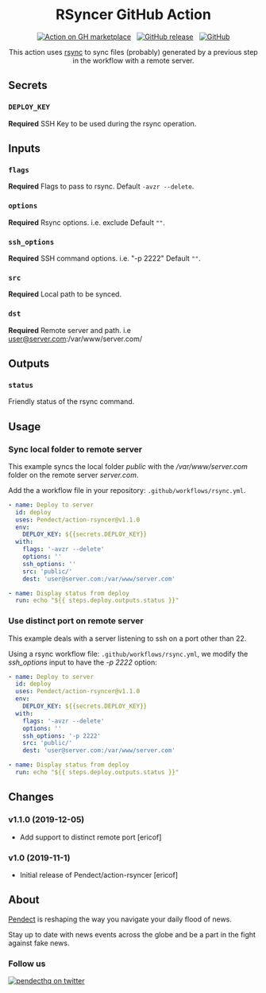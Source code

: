 <div align="center">

# RSyncer GitHub Action

[![Action on GH marketplace][marketplace badge]][marketplace] &nbsp;
[![GitHub release][release badge]][latest release] &nbsp;
[![GitHub][LICENSE badge]][LICENSE]

This action uses [rsync](https://linux.die.net/man/1/rsync "Rsync's Homepage") to sync files (probably) generated by a previous step in the workflow with a remote server.

</div>

## Secrets

### `DEPLOY_KEY`

**Required** SSH Key to be used during the rsync operation.

## Inputs

### `flags`

**Required** Flags to pass to rsync. Default `-avzr --delete`.

### `options`

**Required** Rsync options. i.e. exclude Default `""`.

### `ssh_options`

**Required** SSH command options. i.e. "-p 2222" Default `""`.

### `src`

**Required** Local path to be synced.

### `dst`

**Required** Remote server and path. i.e user@server.com:/var/www/server.com/

## Outputs

### `status`

Friendly status of the rsync command.

## Usage

### Sync local folder to remote server

This example syncs the local folder *public* with the */var/www/server.com* folder on the remote server *server.com*.

Add the a workflow file in your repository: `.github/workflows/rsync.yml`.

```yml
- name: Deploy to server
  id: deploy
  uses: Pendect/action-rsyncer@v1.1.0
  env:
    DEPLOY_KEY: ${{secrets.DEPLOY_KEY}}
  with:
    flags: '-avzr --delete'
    options: ''
    ssh_options: ''
    src: 'public/'
    dest: 'user@server.com:/var/www/server.com'

- name: Display status from deploy
  run: echo "${{ steps.deploy.outputs.status }}"
```


### Use distinct port on remote server

This example deals with a server listening to ssh on a port other than 22.

Using a rsync workflow file: `.github/workflows/rsync.yml`, we modify the *ssh_options* input to have the *-p 2222* option:

```yml
- name: Deploy to server
  id: deploy
  uses: Pendect/action-rsyncer@v1.1.0
  env:
    DEPLOY_KEY: ${{secrets.DEPLOY_KEY}}
  with:
    flags: '-avzr --delete'
    options: ''
    ssh_options: '-p 2222'
    src: 'public/'
    dest: 'user@server.com:/var/www/server.com'

- name: Display status from deploy
  run: echo "${{ steps.deploy.outputs.status }}"
```


## Changes

### v1.1.0 (2019-12-05)

* Add support to distinct remote port [ericof]

### v1.0 (2019-11-1)

* Initial release of Pendect/action-rsyncer [ericof]


## About

[Pendect](https://pendect.com/ "Pendect's Homepage") is reshaping the way you navigate your daily flood of news.

Stay up to date with news events across the globe and be a part in the fight against fake news.

### Follow us

[![pendecthq on twitter][twitter badge]][twitter]

[twitter badge]: https://img.shields.io/twitter/follow/pendecthq.svg?style=social
[twitter]: https://twitter.com/intent/follow?screen_name=pendecthq 
[marketplace badge]: https://img.shields.io/badge/GitHub-Marketplace-lightblue.svg
[marketplace]: https://github.com/marketplace/actions/rsyncer-action
[LICENSE badge]: https://img.shields.io/github/license/Pendect/action-rsyncer.svg
[LICENSE]: https://github.com/Pendect/action-rsyncer/blob/master/LICENSE
[release badge]: https://img.shields.io/github/release/Pendect/action-rsyncer.svg
[latest release]: https://github.com/Pendect/action-rsyncer/releases/latest
[star badge]: https://img.shields.io/github/stars/Pendect/action-rsyncer.svg?style=social
[star]: https://github.com/Pendect/action-rsyncer
[gh profile]: https://github.com/Pendect
